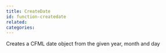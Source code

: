 ```yaml
---
title: CreateDate
id: function-createdate
related:
categories:
---
```


Creates a CFML date object from the given year, month and day